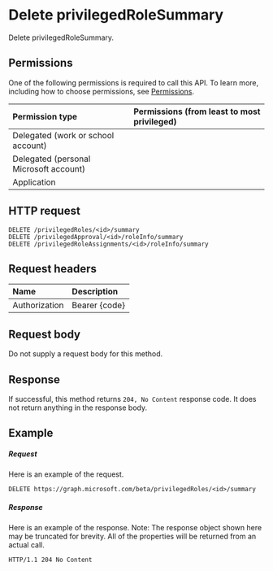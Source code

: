 # Delete privilegedRoleSummary

Delete privilegedRoleSummary.
## Permissions
One of the following permissions is required to call this API. To learn more, including how to choose permissions, see [Permissions](../../../concepts/permissions_reference.md).

|Permission type      | Permissions (from least to most privileged)              |
|:--------------------|:---------------------------------------------------------|
|Delegated (work or school account) |    |
|Delegated (personal Microsoft account) |    |
|Application |  | 

## HTTP request
<!-- { "blockType": "ignored" } -->
```http
DELETE /privilegedRoles/<id>/summary
DELETE /privilegedApproval/<id>/roleInfo/summary
DELETE /privilegedRoleAssignments/<id>/roleInfo/summary

```
## Request headers
| Name       | Description|
|:---------------|:----------|
| Authorization  | Bearer {code}|

## Request body
Do not supply a request body for this method.


## Response
If successful, this method returns `204, No Content` response code. It does not return anything in the response body.

## Example
##### Request
Here is an example of the request.
<!-- {
  "blockType": "request",
  "name": "delete_privilegedrolesummary"
}-->
```http
DELETE https://graph.microsoft.com/beta/privilegedRoles/<id>/summary
```
##### Response
Here is an example of the response. Note: The response object shown here may be truncated for brevity. All of the properties will be returned from an actual call.
<!-- {
  "blockType": "response",
  "truncated": true
} -->
```http
HTTP/1.1 204 No Content
```

<!-- uuid: 8fcb5dbc-d5aa-4681-8e31-b001d5168d79
2015-10-25 14:57:30 UTC -->
<!-- {
  "type": "#page.annotation",
  "description": "Delete privilegedRoleSummary",
  "keywords": "",
  "section": "documentation",
  "tocPath": ""
}-->